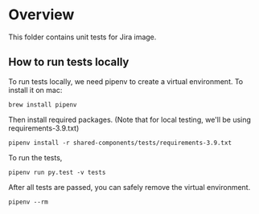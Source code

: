 # Overview

This folder contains unit tests for Jira image. 

## How to run tests locally
To run tests locally, we need pipenv to create a virtual environment. To install it on mac: 
```
brew install pipenv
```


Then install required packages. (Note that for local testing, we'll be using requirements-3.9.txt) 
```
pipenv install -r shared-components/tests/requirements-3.9.txt
```

To run the tests, 
```
pipenv run py.test -v tests
```

After all tests are passed, you can safely remove the virtual environment. 
```
pipenv --rm
```

